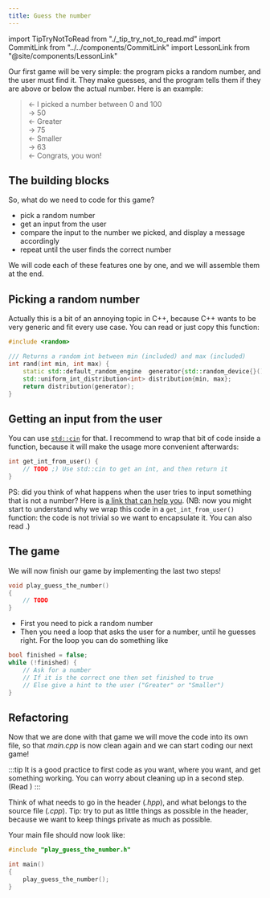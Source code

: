 ```yaml
---
title: Guess the number
---
```

import TipTryNotToRead from "./_tip_try_not_to_read.md"
import CommitLink from "../../components/CommitLink"
import LessonLink from "@site/components/LessonLink"

Our first game will be very simple: the program picks a random number, and the user must find it. They make guesses, and the program tells them if they are above or below the actual number. Here is an example:

> ← I picked a number between 0 and 100<br/>
  → 50<br/>
  ← Greater<br/>
  → 75<br/>
  ← Smaller<br/>
  → 63<br/>
  ← Congrats, you won!<br/>

<TipTryNotToRead />

## The building blocks

So, what do we need to code for this game?
- pick a random number
- get an input from the user
- compare the input to the number we picked, and display a message accordingly
- repeat until the user finds the correct number

We will code each of these features one by one, and we will assemble them at the end.

## Picking a random number

Actually this is a bit of an annoying topic in C++, because C++ wants to be very generic and fit every use case. You can read <LessonLink text="the lesson on random number generators" slug="random"/> or just copy this function:

```cpp
#include <random>

/// Returns a random int between min (included) and max (included)
int rand(int min, int max) {
    static std::default_random_engine  generator{std::random_device{}()};
    std::uniform_int_distribution<int> distribution{min, max};
    return distribution(generator);
}
```

<CommitLink hash="4af54ba4cb948f6b83ec95e7720ecef2baa09646"/>

## Getting an input from the user

You can use [`std::cin`](https://en.cppreference.com/w/cpp/io/cin) for that. I recommend to wrap that bit of code inside a function, because it will make the usage more convenient afterwards:
```cpp
int get_int_from_user() {
    // TODO ;) Use std::cin to get an int, and then return it
}
```

PS: did you think of what happens when the user tries to input something that is not a number? Here is [a link that can help you](https://stackoverflow.com/questions/10349857/how-to-handle-wrong-data-type-input). (NB: now you might start to understand why we wrap this code in a `get_int_from_user()` function: the code is not trivial so we want to encapsulate it. You can also read <LessonLink slug="write-small-functions"/>.)

<CommitLink hash="f0b93c1f556d25dc4b4a9511f50110ed5a3765ae"/>

## The game

We will now finish our game by implementing the last two steps!

```cpp
void play_guess_the_number()
{
    // TODO
}
```

- First you need to pick a random number
- Then you need a loop that asks the user for a number, until he guesses right. For the loop you can do something like
```cpp
bool finished = false;
while (!finished) {
    // Ask for a number
    // If it is the correct one then set finished to true
    // Else give a hint to the user ("Greater" or "Smaller")
}
```

<CommitLink hash="26ea43ecc10254df0138015bb9543985dbb79090"/>

## Refactoring

Now that we are done with that game we will move the code into its own file, so that *main.cpp* is now clean again and we can start coding our next game!

:::tip
It is a good practice to first code as you want, where you want, and get something working. You can worry about cleaning up in a second step.<br/>
(Read *<LessonLink slug="make-it-work-then-make-it-good"/>*)
:::

Think of what needs to go in the header (*.hpp*), and what belongs to the source file (*.cpp*). Tip: try to put as little things as possible in the header, because we want to keep things private as much as possible.

Your main file should now look like:
```cpp
#include "play_guess_the_number.h"

int main()
{
    play_guess_the_number();
}
```

<CommitLink hash="52515fd3ad25c43df3bad4814b672ae2543941b3"/>